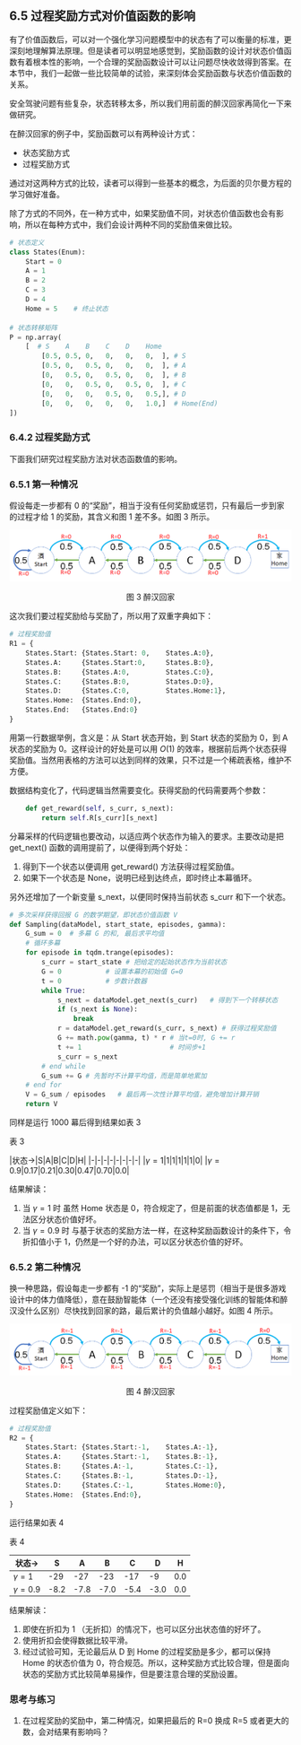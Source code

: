 
## 6.5 过程奖励方式对价值函数的影响

有了价值函数后，可以对一个强化学习问题模型中的状态有了可以衡量的标准，更深刻地理解算法原理。但是读者可以明显地感觉到，奖励函数的设计对状态价值函数有着根本性的影响，一个合理的奖励函数设计可以让问题尽快收敛得到答案。在本节中，我们一起做一些比较简单的试验，来深刻体会奖励函数与状态价值函数的关系。

安全驾驶问题有些复杂，状态转移太多，所以我们用前面的醉汉回家再简化一下来做研究。

在醉汉回家的例子中，奖励函数可以有两种设计方式：

- 状态奖励方式
- 过程奖励方式

通过对这两种方式的比较，读者可以得到一些基本的概念，为后面的贝尔曼方程的学习做好准备。

除了方式的不同外，在一种方式中，如果奖励值不同，对状态价值函数也会有影响，所以在每种方式中，我们会设计两种不同的奖励值来做比较。

```Python
# 状态定义
class States(Enum):
    Start = 0
    A = 1
    B = 2
    C = 3
    D = 4
    Home = 5    # 终止状态

# 状态转移矩阵
P = np.array(
    [  # S    A    B    C    D    Home     
        [0.5, 0.5, 0,   0,   0,   0,  ], # S
        [0.5, 0,   0.5, 0,   0,   0,  ], # A
        [0,   0.5, 0,   0.5, 0,   0,  ], # B
        [0,   0,   0.5, 0,   0.5, 0,  ], # C
        [0,   0,   0,   0.5, 0,   0.5,], # D
        [0,   0,   0,   0,   0,   1.0,]  # Home(End)
])
```

### 6.4.2 过程奖励方式

下面我们研究过程奖励方法对状态函数值的影响。

### 6.5.1 第一种情况

假设每走一步都有 0 的“奖励”，相当于没有任何奖励或惩罚，只有最后一步到家的过程才给 1 的奖励，其含义和图 1 差不多。如图 3 所示。

<center>
<img src="./img/RandomWalker-3.png">

图 3 醉汉回家
</center>

这次我们要过程奖励给与奖励了，所以用了双重字典如下：

```Python
# 过程奖励值
R1 = {
    States.Start: {States.Start: 0,    States.A:0},
    States.A:     {States.Start:0,     States.B:0},
    States.B:     {States.A:0,         States.C:0},
    States.C:     {States.B:0,         States.D:0},
    States.D:     {States.C:0,         States.Home:1},
    States.Home:  {States.End:0},
    States.End:   {States.End:0}
}
```
用第一行数据举例，含义是：从 Start 状态开始，到 Start 状态的奖励为 0，到 A 状态的奖励为 0。这样设计的好处是可以用 $O(1)$ 的效率，根据前后两个状态获得奖励值。当然用表格的方法可以达到同样的效果，只不过是一个稀疏表格，维护不方便。

数据结构变化了，代码逻辑当然需要变化。获得奖励的代码需要两个参数：
```Python
    def get_reward(self, s_curr, s_next):
        return self.R[s_curr][s_next]
```

分幕采样的代码逻辑也要改动，以适应两个状态作为输入的要求。主要改动是把 get_next() 函数的调用提前了，以便得到两个好处：
1. 得到下一个状态以便调用 get_reward() 方法获得过程奖励值。
2. 如果下一个状态是 None，说明已经到达终点，即时终止本幕循环。

另外还增加了一个新变量 s_next，以便同时保持当前状态 s_curr 和下一个状态。

```Python
# 多次采样获得回报 G 的数学期望，即状态价值函数 V
def Sampling(dataModel, start_state, episodes, gamma):
    G_sum = 0  # 多幕 G 的和, 最后求平均值
    # 循环多幕
    for episode in tqdm.trange(episodes):
        s_curr = start_state # 把给定的起始状态作为当前状态
        G = 0           # 设置本幕的初始值 G=0
        t = 0           # 步数计数器
        while True:
            s_next = dataModel.get_next(s_curr)   # 得到下一个转移状态
            if (s_next is None):
                break
            r = dataModel.get_reward(s_curr, s_next) # 获得过程奖励值
            G += math.pow(gamma, t) * r # 当t=0时, G += r
            t += 1                      # 时间步+1
            s_curr = s_next
        # end while
        G_sum += G # 先暂时不计算平均值，而是简单地累加
    # end for
    V = G_sum / episodes   # 最后再一次性计算平均值，避免增加计算开销
    return V
``` 

同样是运行 1000 幕后得到结果如表 3

表 3

|状态$\to$|S|A|B|C|D|H|
|-|-|-|-|-|-|-|-|
|$\gamma=1$|1|1|1|1|1|0|
|$\gamma=0.9$|0.17|0.21|0.30|0.47|0.70|0.0|

结果解读：

1. 当 $\gamma=1$ 时
    虽然 Home 状态是 0，符合规定了，但是前面的状态值都是 1，无法区分状态价值好坏。
2. 当 $\gamma=0.9$ 时
    与基于状态的奖励方法一样，在这种奖励函数设计的条件下，令折扣值小于 1，仍然是一个好的办法，可以区分状态价值的好坏。

### 6.5.2 第二种情况

换一种思路，假设每走一步都有 -1 的“奖励”，实际上是惩罚（相当于是很多游戏设计中的体力值降低），意在鼓励智能体（一个还没有接受强化训练的智能体和醉汉没什么区别）尽快找到回家的路，最后累计的负值越小越好。如图 4 所示。

<center>
<img src="./img/RandomWalker-4.png">

图 4 醉汉回家
</center>

过程奖励值定义如下：

```Python
# 过程奖励值
R2 = {
    States.Start: {States.Start:-1,    States.A:-1},
    States.A:     {States.Start:-1,    States.B:-1},
    States.B:     {States.A:-1,        States.C:-1},
    States.C:     {States.B:-1,        States.D:-1},
    States.D:     {States.C:-1,        States.Home:0},
    States.Home:  {States.End:0},
}
```
运行结果如表 4

表 4

|状态$\to$|S|A|B|C|D|H|
|-|-|-|-|-|-|-|
|$\gamma=1$|-29|-27|-23|-17|-9|0.0|
|$\gamma=0.9$|-8.2|-7.8|-7.0|-5.4|-3.0|0.0|

结果解读：

1. 即使在折扣为 1 （无折扣）的情况下，也可以区分出状态值的好坏了。
2. 使用折扣会使得数据比较平滑。
3. 经过试验可知，无论最后从 D 到 Home 的过程奖励是多少，都可以保持 Home 的状态价值为 0，符合规范。所以，这种奖励方式比较合理，但是面向状态的奖励方式比较简单易操作，但是要注意合理的奖励设置。

### 思考与练习

1. 在过程奖励的奖励中，第二种情况，如果把最后的 R=0 换成 R=5 或者更大的数，会对结果有影响吗？
